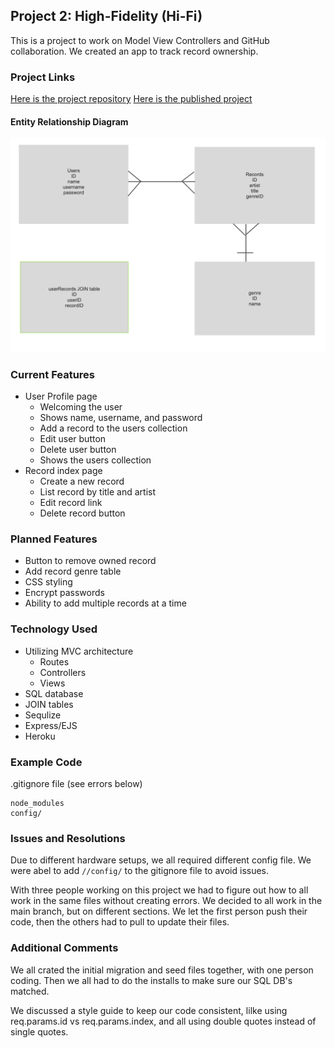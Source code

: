 ## Project 2: High-Fidelity (Hi-Fi)

This is a project to work on Model View Controllers and GitHub collaboration. We created an app to track record ownership.

### Project Links
[Here is the project repository](https://github.com/nealpoppe/hi-fi)
[Here is the published project]()

#### Entity Relationship Diagram
![ERD](./images/ERD.png)

### Current Features
* User Profile page
  * Welcoming the user
  * Shows name, username, and password
  * Add a record to the users collection
  * Edit user button
  * Delete user button
  * Shows the users collection
* Record index page
  * Create a new record
  * List record by title and artist
  * Edit record link
  * Delete record button

### Planned Features
* Button to remove owned record
* Add record genre table
* CSS styling
* Encrypt passwords
* Ability to add multiple records at a time


### Technology Used
* Utilizing MVC architecture
  * Routes
  * Controllers
  * Views
* SQL database
* JOIN tables
* Sequlize
* Express/EJS
* Heroku

### Example Code
.gitignore file (see errors below)
```
node_modules
config/
```

### Issues and Resolutions
Due to different hardware setups, we all required different config file. We were abel to add ```//config/``` to the gitignore file to avoid issues.

With three people working on this project we had to figure out how to all work in the same files without creating errors. We decided to all work in the main branch, but on different sections. We let the first person push their code, then the others had to pull to update their files.

### Additional Comments
We all crated the initial migration and seed files together, with one person coding. Then we all had to do the installs to make sure our SQL DB's matched.

We discussed a style guide to keep our code consistent, lilke using req.params.id vs req.params.index, and all using double quotes instead of single quotes.
